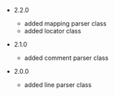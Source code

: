 * 2.2.0
    - added mapping parser class
    - added locator class

* 2.1.0
    - added comment parser class

* 2.0.0
    - added line parser class

